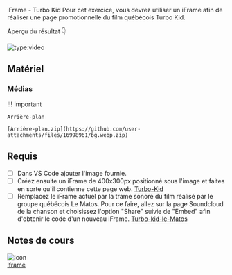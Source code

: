 iFrame - Turbo Kid
Pour cet exercice, vous devrez utiliser un iFrame afin de réaliser une page promotionnelle du film québécois Turbo Kid.

Aperçu du résultat 👇


![type:video](https://github.com/user-attachments/assets/2f4e26ae-ec29-4da6-a7c4-4ba2293ed72e)

## Matériel

### Médias
 
!!! important

    Arrière-plan

    [Arrière-plan.zip](https://github.com/user-attachments/files/16998961/bg.webp.zip)

## Requis

* [ ] Dans VS Code ajouter l'image fournie.
* [ ] Créez ensuite un iFrame de 400x300px positionné sous l'image et faites en sorte qu'il contienne cette page web. [Turbo-Kid](https://tim-montmorency.com/timdoc/582-111MO/html/iframe/exercices/turbo-kid/frame/)
* [ ] Remplacez le iFrame actuel par la trame sonore du film réalisé par le groupe québécois Le Matos. Pour ce faire, allez sur la page Soundcloud de la chanson et choisissez l'option "Share" suivie de "Embed" afin d'obtenir le code d'un nouveau iFrame. [Turbo-kid-le-Matos](https://soundcloud.com/lematos/rise-of-turbo-kid)

## Notes de cours

![icon](https://github.com/user-attachments/assets/961615e7-297f-487b-8f60-32da7e647e86)<br>[iframe](https://tim-montmorency.com/compendium/582-111%E2%80%93web1/html/iframe.html)
